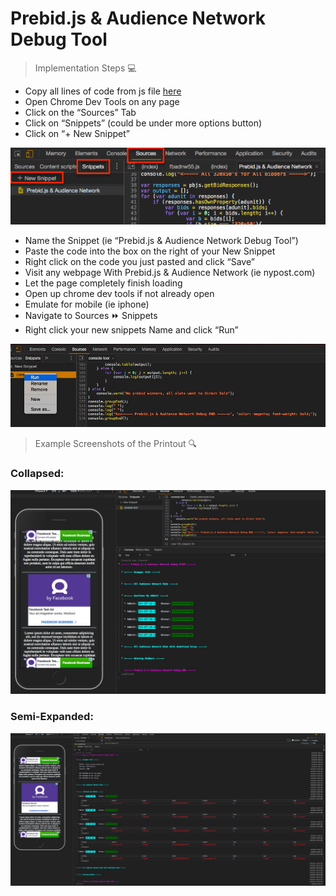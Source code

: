 # Prebid.js &amp; Audience Network Debug Tool

> Implementation Steps :computer:

* Copy all lines of code from js file [here](https://github.com/jfb716/bidding-audnet/blob/master/prebid-audnet-debug-tool/prebid_audNet_debugTool.js)
* Open Chrome Dev Tools on any page
* Click on the “Sources” Tab
* Click on “Snippets” (could be under more options button)
* Click on “+ New Snippet”

![alt text](images/snippet_setup.png)

* Name the Snippet (ie “Prebid.js & Audience Network Debug Tool”)
* Paste the code into the box on the right of your New Snippet
* Right click on the code you just pasted and click “Save”
* Visit any webpage With Prebid.js & Audience Network (ie nypost.com) 
* Let the page completely finish loading
* Open up chrome dev tools if not already open 
* Emulate for mobile (ie iphone) 
* Navigate to Sources :fast_forward: Snippets
* Right click your new snippets Name and click “Run”

![alt text](images/snippet_run.JPG)

> Example Screenshots of the Printout :mag:

### Collapsed:

![alt text](images/example_1.JPG)

### Semi-Expanded:

![alt text](images/example_2.JPG)

